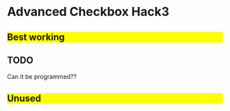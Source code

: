 

<style>
/**
  Advanced Checkbox Hack
  
  # What? #
  The better Checkbox-Hack because it works for both iOS and Android. 

  ## 1. Android <= 4.1.2
  pseudo-class + general/adjacent sibling doesn't 
  work on Android so we need a hack:

  body { -webkit-animation: bugfix infinite 1s; }
  @-webkit-keyframes bugfix { from {padding:0;} to {padding:0;} }

  ## 2. iOS < 6.0
  Due to a bug on iOS it's not possible to click the label
  to toggle the input (checkbox), so we add an empty 
  onclick to the label:

  <label for="button" onclick>click / touch</label>


  # 2012 by Tim Pietrusky
  # timpietrusky.com
**/

body { -webkit-animation: bugfix infinite 1s; }
@-webkit-keyframes bugfix { from {padding:0;} to {padding:0;} }

input[type=checkbox] {
   position: absolute;
   top: -9999px;
   left: -9999px;
}

label { 
  cursor: pointer;

}

/* styling */

label {
  display: block;
  background: yellow;
  user-select: none;
}

div.erase {
   background: hsla(24, 80%, 50%, .8);
   display: none;
  
}


/* checked */
input[type=checkbox]:checked + label +  div.erase {
   background: hsla(120, 80%, 50%, .8);
   display: block;
}

input[type=checkbox]:checked + label +  div.erase {
  background: hsla(310, 60%, 50%, .8);
  padding:1em;
}

input[type=checkbox]:checked + label {
   background: hsla(220, 80%, 50%, .8);
}


</style>


# Advanced Checkbox Hack3

<input type="checkbox" id="button0" />
<label for="button0" onclick>

## Best working

</label>
<div class="erase">

## Headings!

Text 

### Subheadings!

Other text

<input type="checkbox" name="button" id="on_click2" value="on_click9" />
<label for="on_click2">

### > telescopes!

</label>
<div class="erase">

#### here I am

More stuff can be put here.
</div>


</div>

## TODO

Can it be programmed??


<input type="checkbox" name="button" id="on_click" value="on_click0" />
<label for="on_click">




## Unused 

</label>
<div class="erase">

## here I am

### lots more



<br>

<input type="checkbox" name="button" id="on_click2" value="on_click" />
<label for="on_click2">

### > telescopes!

</label>
<div class="erase">

## here I am

### lots more

</div>
</div>